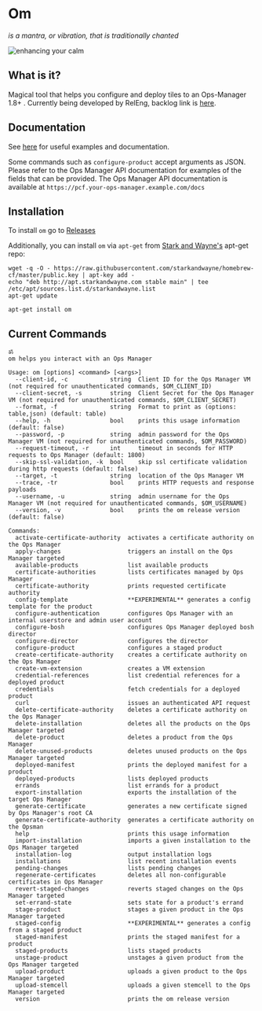 # Om

_is a mantra, or vibration, that is traditionally chanted_

![enhancing your calm](http://i.giphy.com/3o7qDQ5iw1oXyDeJAk.gif)

## What is it?

Magical tool that helps you configure and deploy tiles to an Ops-Manager 1.8+ . 
Currently being developed by RelEng, backlog link is [here](https://www.pivotaltracker.com/n/projects/2145041).

## Documentation

See [here](docs/README.md) for useful examples and documentation.

Some commands such as `configure-product` accept arguments as JSON. Please refer
to the Ops Manager API documentation for examples of the fields that can be
provided. The Ops Manager API documentation is available at
`https://pcf.your-ops-manager.example.com/docs`

## Installation

To install `om` go to [Releases](https://github.com/pivotal-cf/om/releases)

Additionally, you can install `om` via `apt-get` from [Stark and Wayne's](https://www.starkandwayne.com/) apt-get repo:
```
wget -q -O - https://raw.githubusercontent.com/starkandwayne/homebrew-cf/master/public.key | apt-key add -
echo "deb http://apt.starkandwayne.com stable main" | tee /etc/apt/sources.list.d/starkandwayne.list
apt-get update

apt-get install om
```

## Current Commands
```
ॐ
om helps you interact with an Ops Manager

Usage: om [options] <command> [<args>]
  --client-id, -c            string  Client ID for the Ops Manager VM (not required for unauthenticated commands, $OM_CLIENT_ID)
  --client-secret, -s        string  Client Secret for the Ops Manager VM (not required for unauthenticated commands, $OM_CLIENT_SECRET)
  --format, -f               string  Format to print as (options: table,json) (default: table)
  --help, -h                 bool    prints this usage information (default: false)
  --password, -p             string  admin password for the Ops Manager VM (not required for unauthenticated commands, $OM_PASSWORD)
  --request-timeout, -r      int     timeout in seconds for HTTP requests to Ops Manager (default: 1800)
  --skip-ssl-validation, -k  bool    skip ssl certificate validation during http requests (default: false)
  --target, -t               string  location of the Ops Manager VM
  --trace, -tr               bool    prints HTTP requests and response payloads
  --username, -u             string  admin username for the Ops Manager VM (not required for unauthenticated commands, $OM_USERNAME)
  --version, -v              bool    prints the om release version (default: false)

Commands:
  activate-certificate-authority  activates a certificate authority on the Ops Manager
  apply-changes                   triggers an install on the Ops Manager targeted
  available-products              list available products
  certificate-authorities         lists certificates managed by Ops Manager
  certificate-authority           prints requested certificate authority
  config-template                 **EXPERIMENTAL** generates a config template for the product
  configure-authentication        configures Ops Manager with an internal userstore and admin user account
  configure-bosh                  configures Ops Manager deployed bosh director
  configure-director              configures the director
  configure-product               configures a staged product
  create-certificate-authority    creates a certificate authority on the Ops Manager
  create-vm-extension             creates a VM extension
  credential-references           list credential references for a deployed product
  credentials                     fetch credentials for a deployed product
  curl                            issues an authenticated API request
  delete-certificate-authority    deletes a certificate authority on the Ops Manager
  delete-installation             deletes all the products on the Ops Manager targeted
  delete-product                  deletes a product from the Ops Manager
  delete-unused-products          deletes unused products on the Ops Manager targeted
  deployed-manifest               prints the deployed manifest for a product
  deployed-products               lists deployed products
  errands                         list errands for a product
  export-installation             exports the installation of the target Ops Manager
  generate-certificate            generates a new certificate signed by Ops Manager's root CA
  generate-certificate-authority  generates a certificate authority on the Opsman
  help                            prints this usage information
  import-installation             imports a given installation to the Ops Manager targeted
  installation-log                output installation logs
  installations                   list recent installation events
  pending-changes                 lists pending changes
  regenerate-certificates         deletes all non-configurable certificates in Ops Manager
  revert-staged-changes           reverts staged changes on the Ops Manager targeted
  set-errand-state                sets state for a product's errand
  stage-product                   stages a given product in the Ops Manager targeted
  staged-config                   **EXPERIMENTAL** generates a config from a staged product
  staged-manifest                 prints the staged manifest for a product
  staged-products                 lists staged products
  unstage-product                 unstages a given product from the Ops Manager targeted
  upload-product                  uploads a given product to the Ops Manager targeted
  upload-stemcell                 uploads a given stemcell to the Ops Manager targeted
  version                         prints the om release version

```
